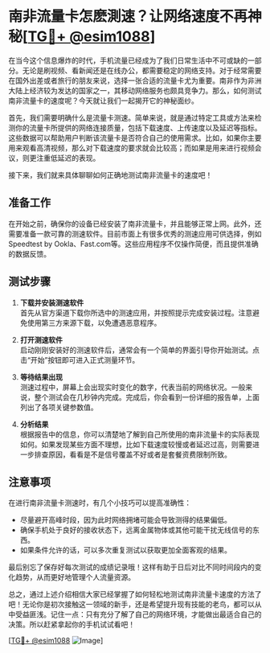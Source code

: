 # 南非流量卡怎麽測速？让网络速度不再神秘[[TG💪+ @esim1088](https://t.me/s/esim1088)]

在当今这个信息爆炸的时代，手机流量已经成为了我们日常生活中不可或缺的一部分。无论是刷视频、看新闻还是在线办公，都需要稳定的网络支持。对于经常需要在国外出差或者旅行的朋友来说，选择一张合适的流量卡尤为重要。南非作为非洲大陆上经济较为发达的国家之一，其移动网络服务也颇具竞争力。那么，如何测试南非流量卡的速度呢？今天就让我们一起揭开它的神秘面纱。

首先，我们需要明确什么是流量卡测速。简单来说，就是通过特定工具或方法来检测你的流量卡所提供的网络连接质量，包括下载速度、上传速度以及延迟等指标。这些数据可以帮助用户判断该流量卡是否符合自己的使用需求。比如，如果你主要用来观看高清视频，那么对下载速度的要求就会比较高；而如果是用来进行视频会议，则更注重低延迟的表现。

接下来，我们就来具体聊聊如何正确地测试南非流量卡的速度吧！

## 准备工作

在开始之前，确保你的设备已经安装了南非流量卡，并且能够正常上网。此外，还需要准备一款可靠的测速软件。目前市面上有很多优秀的测速应用可供选择，例如Speedtest by Ookla、Fast.com等。这些应用程序不仅操作简便，而且提供准确的数据反馈。

## 测试步骤

1. **下载并安装测速软件**  
   首先从官方渠道下载你所选中的测速应用，并按照提示完成安装过程。注意避免使用第三方来源下载，以免遭遇恶意程序。

2. **打开测速软件**  
   启动刚刚安装好的测速软件后，通常会有一个简单的界面引导你开始测试。点击“开始”按钮即可进入正式测量环节。

3. **等待结果出现**  
   测速过程中，屏幕上会出现实时变化的数字，代表当前的网络状况。一般来说，整个测试会在几秒钟内完成。完成后，你会看到一份详细的报告单，上面列出了各项关键参数值。

4. **分析结果**  
   根据报告中的信息，你可以清楚地了解到自己所使用的南非流量卡的实际表现如何。如果发现某些方面不理想，比如下载速度较慢或者延迟过高，则需要进一步排查原因，看看是不是信号覆盖不好或者是套餐资费限制所致。

## 注意事项

在进行南非流量卡测速时，有几个小技巧可以提高准确性：
- 尽量避开高峰时段，因为此时网络拥堵可能会导致测得的结果偏低。
- 确保手机处于良好的接收状态下，远离金属物体或其他可能干扰无线信号的东西。
- 如果条件允许的话，可以多次重复测试以获取更加全面客观的结果。

最后别忘了保存好每次测试的成绩记录哦！这样有助于日后对比不同时间段内的变化趋势，从而更好地管理个人流量资源。

总之，通过上述介绍相信大家已经掌握了如何轻松地测试南非流量卡速度的方法了吧！无论你是初次接触这一领域的新手，还是希望提升现有技能的老鸟，都可以从中受益匪浅。记住一点：只有充分了解了自己的网络环境，才能做出最适合自己的决策。所以赶紧拿起你的手机试试看吧！

[[TG💪+ @esim1088](https://t.me/s/esim1088) ![Image](https://i.postimg.cc/4NQfJmqS/Snipaste-2025-05-13-00-14-12.png)]